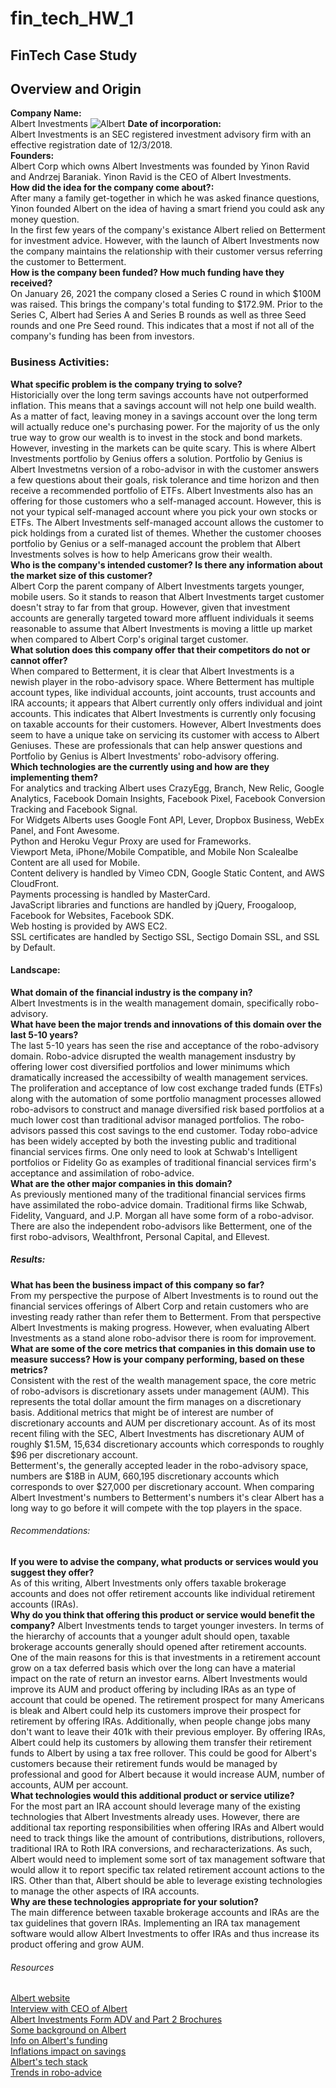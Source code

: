 # fin_tech_HW_1
FinTech Case Study
---
## Overview and Origin  
**Company Name:**  
Albert Investments  ![Albert](https://cdn.thecollegeinvestor.com/wp-content/uploads/2020/05/Albert-logo-2.png)
**Date of incorporation:**  
Albert Investments is an SEC registered investment advisory firm with an effective registration date of 12/3/2018.  
**Founders:**  
Albert Corp which owns Albert Investments was founded by Yinon Ravid and Andrzej Baraniak. Yinon Ravid is the CEO of Albert Investments.  
**How did the idea for the company come about?:**  
After many a family get-together in which he was asked finance questions, Yinon founded Albert on the idea of having a smart friend you could ask any money question.  
In the first few years of the company's existance Albert relied on Betterment for investment advice. However, with the launch of Albert Investments now the company maintains the relationship with their customer versus referring the customer to Betterment.  
**How is the company been funded? How much funding have they received?**  
On January 26, 2021 the company closed a Series C round in which $100M was raised. This brings the company's total funding to $172.9M. Prior to the Series C, Albert had Series A and Series B rounds as well as three Seed rounds and one Pre Seed round. This indicates that a most if not all of the company's funding has been from investors.  
### Business Activities:  
**What specific problem is the company trying to solve?**  
Historicially over the long term savings accounts have not outperformed inflation. This means that a savings account will not help one build wealth. As a matter of fact, leaving money in a savings account over the long term will actually reduce one's purchasing power. For the majority of us the only true way to grow our wealth is to invest in the stock and bond markets. However, investing in the markets can be quite scary. This is where Albert Investments portfolio by Genius offers a solution. Portfolio by Genius is Albert Investmetns version of a robo-advisor in with the customer answers a few questions about their goals, risk tolerance and time horizon and then receive a recommended portfolio of ETFs. Albert Investments also has an offering for those customers who a self-managed account. However, this is not your typical self-managed account where you pick your own stocks or ETFs. The Albert Investments self-managed account allows the customer to pick holdings from a curated list of themes. Whether the customer chooses portfolio by Genius or a self-managed account the problem that Albert Investments solves is how to help Americans grow their wealth.  
**Who is the company's intended customer? Is there any information about the market size of this customer?**  
Albert Corp the parent company of Albert Investments targets younger, mobile users. So it stands to reason that Albert Investments target customer doesn't stray to far from that group. However, given that investment accounts are generally targeted toward more affluent individuals it seems reasonable to assume that Albert Investments is moving a little up market when compared to Albert Corp's original target customer.  
**What solution does this company offer that their competitors do not or cannot offer?**  
When compared to Betterment, it is clear that Albert Investments is a newish player in the robo-advisory space. Where Betterment has multiple account types, like individual accounts, joint accounts, trust accounts and IRA accounts; it appears that Albert currently only offers individual and joint accounts. This indicates that Albert Investments is currently only focusing on taxable accounts for their customers. However, Albert Investments does seem to have a unique take on servicing its customer with access to Albert Geniuses. These are professionals that can help answer questions and Portfolio by Genius is Albert Investments' robo-advisory offering.  
**Which technologies are the currently using and how are they implementing them?**  
For analytics and tracking Albert uses CrazyEgg, Branch, New Relic, Google Analytics, Facebook Domain Insights, Facebook Pixel, Facebook Conversion Tracking and Facebook Signal.  
For Widgets Alberts uses Google Font API, Lever, Dropbox Business, WebEx Panel, and Font Awesome.  
Python and Heroku Vegur Proxy are used for Frameworks.  
Viewport Meta, iPhone/Mobile Compatible, and Mobile Non Scalealbe Content are all used for Mobile.  
Content delivery is handled by Vimeo CDN, Google Static Content, and AWS CloudFront.  
Payments processing is handled by MasterCard.  
JavaScript libraries and functions are handled by jQuery, Froogaloop, Facebook for Websites, Facebook SDK.  
Web hosting is provided by AWS EC2.  
SSL certificates are handled by Sectigo SSL, Sectigo Domain SSL, and SSL by Default.  
#### Landscape:  
**What domain of the financial industry is the company in?**  
Albert Investments is in the wealth management domain, specifically robo-advisory.  
**What have been the major trends and innovations of this domain over the last 5-10 years?**  
The last 5-10 years has seen the rise and acceptance of the robo-advisory domain. Robo-advice disrupted the wealth management insdustry by offering lower cost diversified portfolios and lower minimums which dramatically increased the accessibilty of wealth management services. The proliferation and acceptance of low cost exchange traded funds (ETFs) along with the automation of some portfolio managment processes allowed robo-advisors to construct and manage diversified risk based portfolios at a much lower cost than traditional advisor managed portfolios. The robo-advisors 
passed this cost savings to the end customer. Today robo-advice has been widely accepted by both the investing public and traditional financial services firms. One only need to look at Schwab's Intelligent portfolios or Fidelity Go as examples of traditional financial services firm's acceptance and assimilation of robo-advice.  
**What are the other major companies in this domain?**  
As previously mentioned many of the traditional financial services firms have assimilated the robo-advice domain. Traditional firms like Schwab, Fidelity, Vanguard, and J.P. Morgan all have some form of a robo-advisor. There are also the independent robo-advisors like Betterment, one of the first robo-advisors, Wealthfront, Personal Capital, and Ellevest.  
##### Results:  
**What has been the business impact of this company so far?**  
From my perspective the purpose of Albert Investments is to round out the financial services offerings of Albert Corp and retain customers who are investing ready rather than refer them to Betterment. From that perspective Albert Investments is making progress. However, when evaluating Albert Investments as a stand alone robo-advisor there is room for improvement.  
**What are some of the core metrics that companies in this domain use to measure success? How is your company performing, based on these metrics?**  
Consistent with the rest of the wealth management space, the core metric of robo-advisors is discretionary assets under management (AUM). This represents the total dollar amount the firm manages on a discretionary basis. Additional metrics that might be of interest are number of discretionary accounts and AUM per discretionary account. As of its most recent filing with the SEC, Albert Investments has discretionary AUM of roughly $1.5M, 15,634 discretionary accounts which corresponds to roughly $96 per discretionary account.  
Betterment's, the generally accepted leader in the robo-advisory space, numbers are $18B in AUM, 660,195 discretionary accounts which corresponds to over $27,000 per discretionary account. When comparing Albert Investment's numbers to Betterment's numbers it's clear Albert has a long way to go before it will compete with the top players in the space. 
###### Recommendations:  
**If you were to advise the company, what products or services would you suggest they offer?**  
As of this writing, Albert Investments only offers taxable brokerage accounts and does not offer retirement accounts like individual retirement accounts (IRAs).  
**Why do you think that offering this product or service would benefit the company?**
Albert Investments tends to target younger investers. In terms of the hierarchy of accounts that a younger adult should open, taxable brokerage accounts generally should opened after retirement accounts. One of the main reasons for this is that investments in a retirement account grow on a tax deferred basis which over the long can have a material impact on the rate of return an investor earns. Albert Investments would improve its AUM and product offering by including IRAs as an type of account that could be opened. The retirement prospect for many Americans is bleak and Albert could help its customers improve their prospect for retirement by offering IRAs. Additionally, when people change jobs many don't want to leave their 401k with their previous employer. By offering IRAs, Albert could help its customers by allowing them transfer their retirement funds to Albert by using a tax free rollover. This could be good for Albert's customers because their retirement funds would be managed by professional and good for Albert because it would increase AUM, number of accounts, AUM per account.  
**What technologies would this additional product or service utilize?**  
For the most part an IRA account should leverage many of the existing technologies that Albert Investments already uses. However, there are additional tax reporting responsibilities when offering IRAs and Albert would need to track things like the amount of contributions, distributions, rollovers, traditional IRA to Roth IRA conversions, and recharacterizations. As such, Albert would need to implement some sort of tax management software that would allow it to report specific tax related retirement account actions to the IRS. Other than that, Albert should be able to leverage existing technologies to manage the other aspects of IRA accounts.  
**Why are these technologies appropriate for your solution?**  
The main difference between taxable brokerage accounts and IRAs are the tax guidelines that govern IRAs. Implementing an IRA tax management software would allow Albert Investments to offer IRAs and thus increase its product offering and grow AUM.  
###### Resources
[Albert website](https://albert.com/)  
[Interview with CEO of Albert](https://www.forbes.com/sites/maryjuetten/2020/09/01/forbes-qa-with-yinon-ravid-ceo-and-founder-of-albert/?sh=4d3593f42132)  
[Albert Investments Form ADV and Part 2 Brochures](https://adviserinfo.sec.gov/firm/summary/298006)  
[Some background on Albert](https://techcrunch.com/2016/11/23/albert-raises-2-5-million-for-its-finance-app-that-helps-you-save-money/)  
[Info on Albert's funding](https://www.crunchbase.com/organization/albert-3/company_financials)  
[Inflations impact on savings](https://www.investopedia.com/articles/investing/090715/how-inflation-affects-your-cash-savings.asp)  
[Albert's tech stack](https://builtwith.com/detailed/albert.com)  
[Trends in robo-advice](https://www.backendbenchmarking.com/blog/2020/06/innovation-trends-of-robo-advice/)